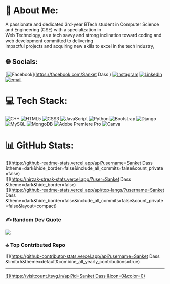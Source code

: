 # 💫 About Me:
A passionate and dedicated 3rd-year BTech student in Computer Science and Engineering (CSE) with a specialization in <br>Web Technology, as a tech savvy and strong inclination toward coding and web development committed to delivering <br>impactful projects and acquiring new skills to excel in the tech industry,


## 🌐 Socials:
[![Facebook](https://img.shields.io/badge/Facebook-%231877F2.svg?logo=Facebook&logoColor=white)](https://facebook.com/Sanket Dass ) [![Instagram](https://img.shields.io/badge/Instagram-%23E4405F.svg?logo=Instagram&logoColor=white)](https://instagram.com/dass_sanket) [![LinkedIn](https://img.shields.io/badge/LinkedIn-%230077B5.svg?logo=linkedin&logoColor=white)](https://linkedin.com/in/linkedin.com/in/sanketdass) [![email](https://img.shields.io/badge/Email-D14836?logo=gmail&logoColor=white)](mailto:work.san05@gmail.com) 

# 💻 Tech Stack:
![C++](https://img.shields.io/badge/c++-%2300599C.svg?style=for-the-badge&logo=c%2B%2B&logoColor=white) ![HTML5](https://img.shields.io/badge/html5-%23E34F26.svg?style=for-the-badge&logo=html5&logoColor=white) ![CSS3](https://img.shields.io/badge/css3-%231572B6.svg?style=for-the-badge&logo=css3&logoColor=white) ![JavaScript](https://img.shields.io/badge/javascript-%23323330.svg?style=for-the-badge&logo=javascript&logoColor=%23F7DF1E) ![Python](https://img.shields.io/badge/python-3670A0?style=for-the-badge&logo=python&logoColor=ffdd54) ![Bootstrap](https://img.shields.io/badge/bootstrap-%238511FA.svg?style=for-the-badge&logo=bootstrap&logoColor=white) ![Django](https://img.shields.io/badge/django-%23092E20.svg?style=for-the-badge&logo=django&logoColor=white) ![MySQL](https://img.shields.io/badge/mysql-4479A1.svg?style=for-the-badge&logo=mysql&logoColor=white) ![MongoDB](https://img.shields.io/badge/MongoDB-%234ea94b.svg?style=for-the-badge&logo=mongodb&logoColor=white) ![Adobe Premiere Pro](https://img.shields.io/badge/Adobe%20Premiere%20Pro-9999FF.svg?style=for-the-badge&logo=Adobe%20Premiere%20Pro&logoColor=white) ![Canva](https://img.shields.io/badge/Canva-%2300C4CC.svg?style=for-the-badge&logo=Canva&logoColor=white)
# 📊 GitHub Stats:
![](https://github-readme-stats.vercel.app/api?username=Sanket Dass &theme=dark&hide_border=false&include_all_commits=false&count_private=false)<br/>
![](https://nirzak-streak-stats.vercel.app/?user=Sanket Dass &theme=dark&hide_border=false)<br/>
![](https://github-readme-stats.vercel.app/api/top-langs/?username=Sanket Dass &theme=dark&hide_border=false&include_all_commits=false&count_private=false&layout=compact)

### ✍️ Random Dev Quote
![](https://quotes-github-readme.vercel.app/api?type=horizontal&theme=radical)

### 🔝 Top Contributed Repo
![](https://github-contributor-stats.vercel.app/api?username=Sanket Dass &limit=5&theme=default&combine_all_yearly_contributions=true)

---
[![](https://visitcount.itsvg.in/api?id=Sanket Dass &icon=0&color=0)](https://visitcount.itsvg.in)

<!-- Proudly created with GPRM ( https://gprm.itsvg.in ) -->
